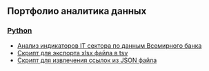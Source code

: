 ## Портфолио аналитика данных
### [Python](https://github.com/dmitriifs/data_analyst_portfolio/tree/main/python)
- [Анализ индикаторов IT сектора по данным Всемирного банка](https://github.com/dmitriifs/data_analyst_portfolio/tree/main/python/world_bank_data)
- [Скрипт для экспорта xlsx файла в tsv](https://github.com/dmitriifs/data_analyst_portfolio/tree/main/python/excel_to_tsv)
- [Скрипт для извлечения ссылок из JSON файла](https://github.com/dmitriifs/data_analyst_portfolio/tree/main/python/screen_links_to_table)
